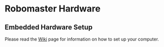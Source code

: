 # Robomaster Hardware

## Embedded Hardware Setup 

Please read the [Wiki](https://docs.github.com/en/repositories/creating-and-managing-repositories/cloning-a-repository) page for information on how to set up your computer.

